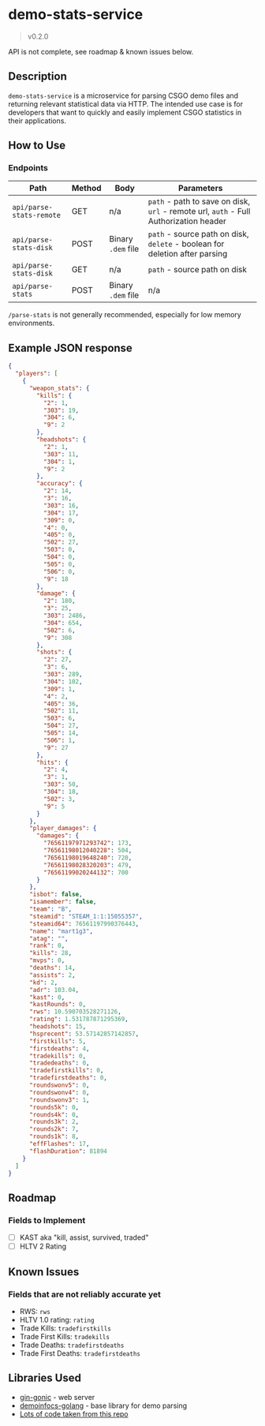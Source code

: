 # demo-stats-service

> v0.2.0

API is not complete, see roadmap & known issues below.

## Description

`demo-stats-service` is a microservice for parsing CSGO demo files and returning relevant statistical data via HTTP. The
intended use case is for developers that want to quickly and easily implement CSGO statistics in their applications.

## How to Use
### Endpoints
|Path|Method|Body|Parameters|
|---|---|---|---|
|`api/parse-stats-remote`|GET| n/a|`path` - path to save on disk, `url` - remote url, `auth` - Full Authorization header|
|`api/parse-stats-disk`|POST| Binary `.dem` file|`path` - source path on disk, `delete` - boolean for deletion after parsing |
|`api/parse-stats-disk`|GET| n/a|`path` - source path on disk |
|`api/parse-stats`|POST|Binary `.dem` file| n/a|

`/parse-stats` is not generally recommended, especially for low memory environments.

## Example JSON response

```json
{
  "players": [
    {
      "weapon_stats": {
        "kills": {
          "2": 1,
          "303": 19,
          "304": 6,
          "9": 2
        },
        "headshots": {
          "2": 1,
          "303": 11,
          "304": 1,
          "9": 2
        },
        "accuracy": {
          "2": 14,
          "3": 16,
          "303": 16,
          "304": 17,
          "309": 0,
          "4": 0,
          "405": 0,
          "502": 27,
          "503": 0,
          "504": 0,
          "505": 0,
          "506": 0,
          "9": 18
        },
        "damage": {
          "2": 180,
          "3": 25,
          "303": 2486,
          "304": 654,
          "502": 6,
          "9": 308
        },
        "shots": {
          "2": 27,
          "3": 6,
          "303": 289,
          "304": 102,
          "309": 1,
          "4": 2,
          "405": 36,
          "502": 11,
          "503": 6,
          "504": 27,
          "505": 14,
          "506": 1,
          "9": 27
        },
        "hits": {
          "2": 4,
          "3": 1,
          "303": 50,
          "304": 18,
          "502": 3,
          "9": 5
        }
      },
      "player_damages": {
        "damages": {
          "76561197971293742": 173,
          "76561198012040228": 504,
          "76561198019648240": 720,
          "76561198028320203": 479,
          "76561199020244132": 700
        }
      },
      "isbot": false,
      "isamember": false,
      "team": "B",
      "steamid": "STEAM_1:1:15055357",
      "steamid64": 76561197990376443,
      "name": "mart1g3",
      "atag": "",
      "rank": 0,
      "kills": 28,
      "mvps": 0,
      "deaths": 14,
      "assists": 2,
      "kd": 2,
      "adr": 103.04,
      "kast": 0,
      "kastRounds": 0,
      "rws": 10.590703528271126,
      "rating": 1.531787871295369,
      "headshots": 15,
      "hsprecent": 53.57142857142857,
      "firstkills": 5,
      "firstdeaths": 4,
      "tradekills": 0,
      "tradedeaths": 0,
      "tradefirstkills": 0,
      "tradefirstdeaths": 0,
      "roundswonv5": 0,
      "roundswonv4": 0,
      "roundswonv3": 1,
      "rounds5k": 0,
      "rounds4k": 0,
      "rounds3k": 2,
      "rounds2k": 7,
      "rounds1k": 8,
      "effFlashes": 17,
      "flashDuration": 81894
    }
  ]
}
```

## Roadmap

### Fields to Implement

- [ ] KAST aka "kill, assist, survived, traded"
- [ ] HLTV 2 Rating

## Known Issues

### Fields that are not reliably accurate yet

- RWS: `rws`
- HLTV 1.0 rating: `rating`
- Trade Kills: `tradefirstkills`
- Trade First Kills: `tradekills`
- Trade Deaths: `tradefirstdeaths`
- Trade First Deaths: `tradefirstdeaths`

## Libraries Used

- [gin-gonic](https://github.com/gin-gonic/) - web server
- [demoinfocs-golang](https://github.com/markus-wa/demoinfocs-golang) - base library for demo parsing
- [Lots of code taken from this repo](https://github.com/megaclan3000/megaclan3000)
